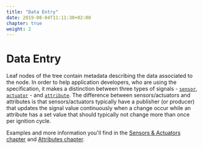 ```yaml
---
title: "Data Entry"
date: 2019-08-04T11:11:30+02:00
chapter: true
weight: 2
---
```


# Data Entry
Leaf nodes of the tree contain metadata describing the data associated to the node.
In order to help application developers, who are using the specification, it makes a distinction between three types of signals - [```sensor```](/vehicle_signal_specification/rule_set/data_entry/sensor_actuator), [```actuator```](/vehicle_signal_specification/rule_set/data_entry/sensor_actuator) - and [```attribute```](/vehicle_signal_specification/rule_set/data_entry/attributes).
The difference between sensors/actuators and attributes is that sensors/actuators typically have
a publisher (or producer) that updates the signal value continuously when a change occur while an
attribute has a set value that should typically not change more than once per ignition cycle.

Examples and more information you'll find in the [Sensors & Actuators chapter](/vehicle_signal_specification/rule_set/data_entry/sensor_actuator) and [Attributes chapter](/vehicle_signal_specification/rule_set/data_entry/attributes).
